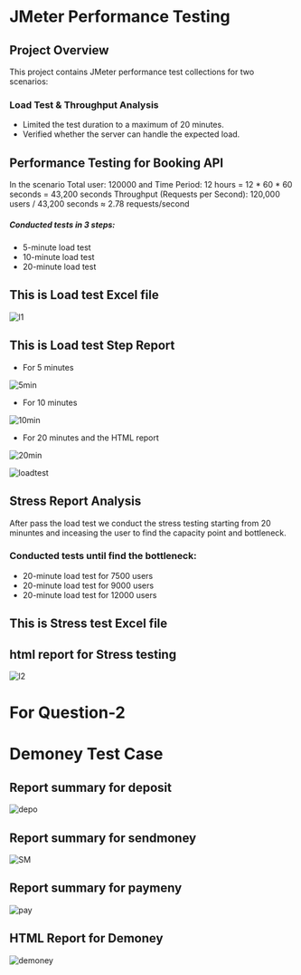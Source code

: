 # JMeter Performance Testing
## Project Overview
This project contains JMeter performance test collections for two scenarios:
### Load Test & Throughput Analysis
- Limited the test duration to a maximum of 20 minutes.
- Verified whether the server can handle the expected load.
## Performance Testing for Booking API
In the scenario Total user: 120000 and Time Period: 12 hours = 12 * 60 * 60 seconds = 43,200 seconds
Throughput (Requests per Second): 120,000 users / 43,200 seconds ≈ 2.78 requests/second
##### Conducted tests in 3 steps:
- 5-minute load test
- 10-minute load test
- 20-minute load test


## This is Load test Excel file

![l1](https://github.com/user-attachments/assets/fe649776-9fb1-469f-815f-3c569d509f32)

## This is Load test Step Report 
- For 5 minutes

![5min](https://github.com/user-attachments/assets/5578febc-6bc9-4e32-810b-99a526eba2a5)

- For 10 minutes
  
![10min](https://github.com/user-attachments/assets/31183925-8178-46e0-912b-2dcac575df22)

-  For 20 minutes and the HTML report

![20min](https://github.com/user-attachments/assets/3b0dbbfc-bad7-448f-9156-dd146623881b)

  
![loadtest](https://github.com/user-attachments/assets/4f709b20-25aa-41fb-8f80-caff34bda6c9)

## Stress Report Analysis
After pass the load test we conduct the stress testing starting from 20 minuntes and inceasing the user to find the capacity point and bottleneck.

### Conducted tests until find the bottleneck:
- 20-minute load test for 7500 users
- 20-minute load test for 9000 users
- 20-minute load test for 12000 users

## This is Stress test  Excel file



## html report for Stress testing

![l2](https://github.com/user-attachments/assets/5eaa1ccb-191b-4bc1-b815-5523d3bce3bf)


# For Question-2
# Demoney Test Case
## Report summary for deposit

![depo](https://github.com/user-attachments/assets/e20bf174-265c-4b70-9e79-5407185ec00b)

## Report summary for sendmoney

![SM](https://github.com/user-attachments/assets/4a40c5be-ac59-435f-a41b-2f875f36d940)

## Report summary for paymeny

![pay](https://github.com/user-attachments/assets/e3a7cce5-fb23-4784-a9c3-b8c64c3554ec)

## HTML Report for Demoney

![demoney](https://github.com/user-attachments/assets/1189a8c6-2362-4f45-a69f-2e38362ed08a)









